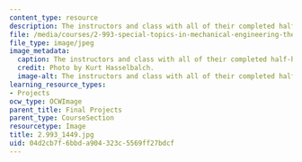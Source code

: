 ```yaml
---
content_type: resource
description: The instructors and class with all of their completed half-hull models.
file: /media/courses/2-993-special-topics-in-mechanical-engineering-the-art-and-science-of-boat-design-january-iap-2007/04d2cb7f6bbda904323c5569ff27bdcf_29931449.jpg
file_type: image/jpeg
image_metadata:
  caption: The instructors and class with all of their completed half-hull models.
  credit: Photo by Kurt Hasselbalch.
  image-alt: The instructors and class with all of their completed half-hull models.
learning_resource_types:
- Projects
ocw_type: OCWImage
parent_title: Final Projects
parent_type: CourseSection
resourcetype: Image
title: 2.993_1449.jpg
uid: 04d2cb7f-6bbd-a904-323c-5569ff27bdcf
---
```

